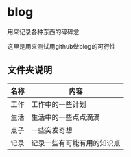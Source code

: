 # blog

用来记录各种东西的碎碎念

这里是用来测试用github做blog的可行性

## 文件夹说明

| 名称 | 内容                       |
| ---- | -------------------------- |
| 工作 | 工作中的一些计划           |
| 生活 | 生活中的一些点点滴滴       |
| 点子 | 一些突发奇想               |
| 记录 | 记录一些有可能有用的知识点 |

